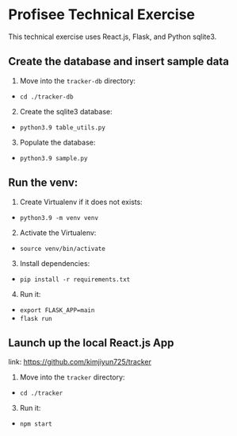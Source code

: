 # Profisee Technical Exercise
This technical exercise uses React.js, Flask, and Python sqlite3.

## Create the database and insert sample data
1. Move into the `tracker-db` directory:
* `cd ./tracker-db`

2. Create the sqlite3 database:
* `python3.9 table_utils.py`

3. Populate the database:
* `python3.9 sample.py`

## Run the venv:
1. Create Virtualenv if it does not exists:

* `python3.9 -m venv venv`

2. Activate the Virtualenv:

* `source venv/bin/activate`
3. Install dependencies:

* `pip install -r requirements.txt`
4. Run it:

* `export FLASK_APP=main`
* `flask run`

## Launch up the local React.js App
link: https://github.com/kimjiyun725/tracker
1. Move into the `tracker` directory:
* `cd ./tracker`

3. Run it:
* `npm start`

